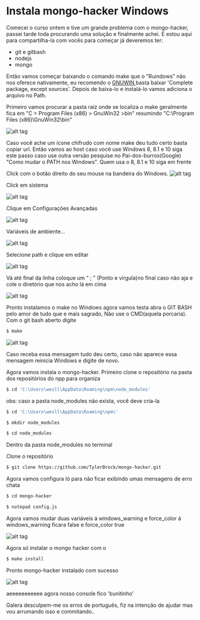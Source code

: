# Instala mongo-hacker Windows

Comecei o curso ontem e tive um grande problema com o mongo-hacker, passei tarde toda procurando uma solução e finalmente achei. E estou aqui para compartilha-la com vocês para começar já deveremos ter:

  - git e gitbash
  - nodejs
  - mongo

Então vamos começar baixando o comando make que o "Ruindows" não nos oferece nativamente, eu recomendo o [GNUWIN ](https://github.com/user/repo/blob/branch/other_file.md) basta baixar 'Complete package, except sources'. Depois de baixa-lo e instalá-lo vamos adiciona o arquivo no Path.

Primeiro vamos procurar a pasta raiz onde se localiza o make geralmente fica em 
"C > Program Files (x86) > GnuWin32 >bin" resumindo "C:\Program Files (x86)\GnuWin32\bin"

![alt tag](http://i.imgur.com/KjWOlNy.png)

Caso você ache um ícone chifrudo com nome make deu tudo certo basta copiar url. Então vamos ao host caso você use Windows 8, 8.1 e 10 siga este passo caso use outra versão pesquise no Pai-dos-burros(Google) "Como mudar o PATH nos Windows". Quem usa o 8, 8.1 e 10 siga em frente

Click com o botão direito do seu mouse na bandeira do Windows.
![alt tag](http://i.imgur.com/ihc8NHy.png)

Click em sistema

![alt tag](http://i.imgur.com/pvOPXK8.png)

Clique em Configurações Avançadas

![alt tag](http://i.imgur.com/fsAymza.png)

Variáveis de ambiente...

![alt tag](http://i.imgur.com/kXxgsf8.png)

Selecione path e clique em editar

![alt tag](http://i.imgur.com/hW31Hl7.png)

Vá até final da linha coloque um “ ; ” (Ponto e virgula)no final caso não aja e cole o diretório que nos acho lá em cima

![alt tag](http://i.imgur.com/lrgWeed.png)

Pronto instalamos o make no Windows agora vamos testa abra o GIT BASH pelo amor de tudo que e mais sagrado, Não use o CMD(aquela porcaria). Com o git bash aberto digite

```sh
$ make
```

![alt tag](http://i.imgur.com/b4Tnhc2.png)

Caso receba essa mensagem tudo deu certo, caso não aparece essa mensagem reinicia Windows e digite de novo. 

Agora vamos instala o mongo-hacker. Primeiro clone o repositório na pasta dos repositórios do npp para organiza 

```sh
$ cd 'C:\Users\wesll\AppData\Roaming\npm\node_modules'
```

obs: caso a pasta node_modules não exista, você deve cria-la

```sh
$ cd 'C:\Users\wesll\AppData\Roaming\npm\'
```

```sh
$ mkdir node_modules
```

```sh
$ cd node_modules
```

Dentro da pasta node_modules no terminal

Clone o repositório

```sh
$ git clone https://github.com/TylerBrock/mongo-hacker.git
```

Agora vamos configura ló para não ficar exibindo umas mensagens de erro chata

```sh
$ cd mongo-hacker
```

```sh
$ notepad config.js
```

Agora vamos mudar duas variáveis á windows_warning e force_color 
á windows_warning ficara false e force_color true 

![alt tag](http://i.imgur.com/GowCCAl.png)

Agora só instalar o mongo hacker com o

```sh
$ make install
```

Pronto mongo-hacker instalado com sucesso

![alt tag](http://i.imgur.com/xEx3QKW.png)

aeeeeeeeeeee agora nosso console fico 'bunitinho'

Galera desculpem-me os erros de português, fiz na intenção de ajudar mas vou arrumando isso e commitando..


